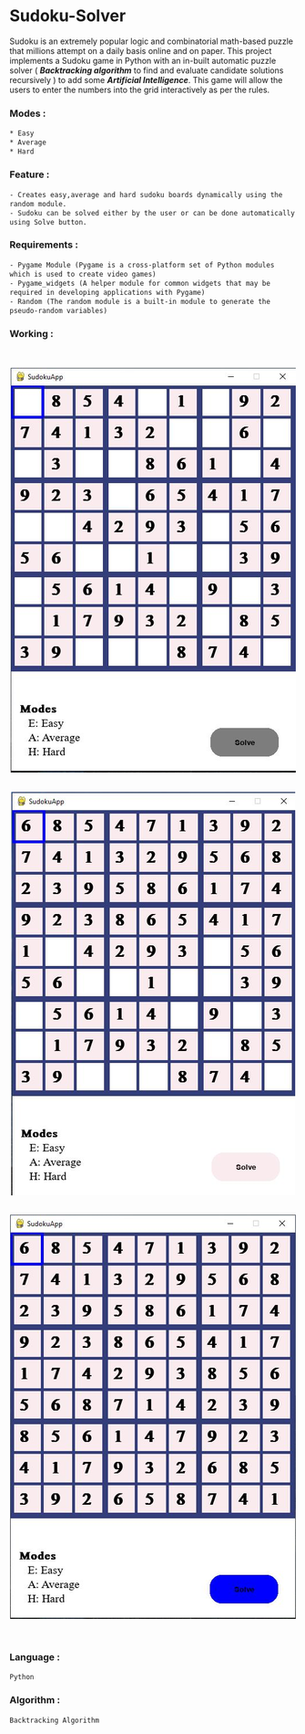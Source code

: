 # Sudoku-Solver
 
Sudoku is an extremely popular logic and combinatorial math-based puzzle that millions attempt on a daily basis online and on paper. This project implements a Sudoku game in Python with an in-built automatic puzzle solver ( ***Backtracking algorithm*** to find and evaluate candidate solutions recursively ) to add some ***Artificial Intelligence***. This game will allow the users to enter the numbers into the grid interactively as per the rules.

### Modes : 
    * Easy 
    * Average
    * Hard
  
### Feature :
    - Creates easy,average and hard sudoku boards dynamically using the random module.
    - Sudoku can be solved either by the user or can be done automatically using Solve button.

### Requirements : 
    - Pygame Module (Pygame is a cross-platform set of Python modules which is used to create video games)
    - Pygame_widgets (A helper module for common widgets that may be required in developing applications with Pygame) 
    - Random (The random module is a built-in module to generate the pseudo-random variables)

### Working :
<br>
<br>
<div align="center"><img src="Capture.JPG" align="center" /></div>
<br /><br>
<div align="center"><img src="Capture1.JPG" align="center" /></div>
<br /><br>
<div align="center"><img src="Capture3.JPG" align="center" /></div>
<br /><br>

### Language : 
    Python 

### Algorithm :
    Backtracking Algorithm
